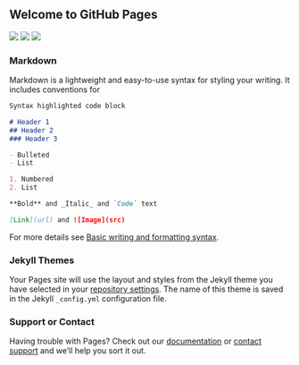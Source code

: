 ## Welcome to GitHub Pages

[<img src="https://img.shields.io/badge/QQ-2072223641-00687C">](https://qm.qq.com/cgi-bin/qm/qr?k=jpYvlt9u_da-eOtYz6MyMpoFaKay9oMw&noverify=0)
[<img src="https://img.shields.io/badge/B站-NaporiYayo-F090B4">](https://space.bilibili.com/394214012)
[<img src="https://img.shields.io/badge/爱发电-Napori-8C5C9D">](https://afdian.net/@napori)

### Markdown

Markdown is a lightweight and easy-to-use syntax for styling your writing. It includes conventions for

```markdown
Syntax highlighted code block

# Header 1
## Header 2
### Header 3

- Bulleted
- List

1. Numbered
2. List

**Bold** and _Italic_ and `Code` text

[Link](url) and ![Image](src)
```

For more details see [Basic writing and formatting syntax](https://docs.github.com/en/github/writing-on-github/getting-started-with-writing-and-formatting-on-github/basic-writing-and-formatting-syntax).

### Jekyll Themes

Your Pages site will use the layout and styles from the Jekyll theme you have selected in your [repository settings](https://github.com/Sasakiyy/symmetrical-octo-lamp/settings/pages). The name of this theme is saved in the Jekyll `_config.yml` configuration file.

### Support or Contact

Having trouble with Pages? Check out our [documentation](https://docs.github.com/categories/github-pages-basics/) or [contact support](https://support.github.com/contact) and we’ll help you sort it out.
